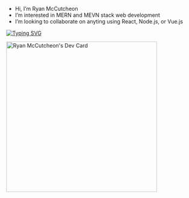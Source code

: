 - Hi, I’m Ryan McCutcheon
- I’m interested in MERN and MEVN stack web development
- I’m looking to collaborate on anyting using React, Node.js, or Vue.js


[![Typing SVG](https://readme-typing-svg.herokuapp.com/?lines=Hi,%20I'm%20Ryan%20McCutcheon;I'm%20interested%20in%20MERN%20and%20MEVN%20stack%20web%20development)](https://git.io/typing-svg)

<!-- [![GitHub Streak](https://github-readme-streak-stats.herokuapp.com/?user=ryanmccutcheon21)](https://git.io/streak-stats) -->

<a href="https://app.daily.dev/ryanmccutcheon2"><img src="https://api.daily.dev/devcards/dd74d385d0614b7e88223643e1b7e56a.png?r=i7r" width="400" alt="Ryan McCutcheon's Dev Card"/></a>
